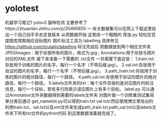 # yolotest
机器学习笔记1 yolov3 猫咪检测 主要参考了https://zhuanlan.zhihu.com/p/35490655
一.有关数据集可以在网上下载这里给出一个自己动手丰衣足食版本 从爬数据开始
   这里给一个粗糙的 爬虫.py 轻松在百度图库爬取相应目标图片 图片标注工具为 labelImg 具体参见 https://github.com/tzutalin/labelImg  标注完成后    把数据放到两个相应文件夹 JPEGImages：用于存放所有的图片，格式为.jpg ; Annotations:用于存放与图片对应的XML文件
接下来准备一下需要的 .txt文件 一共需要下面这些：
    1.train.txt:存放用于训练的图片的名字，每行一个名字（不带后缀.jpg）。
    2.val.txt:存放用于验证的图片的名字，每行一个名字（不带后缀.jpg）。
    3.path_train.txt:存放用于训练的图片的绝对路径，每行一个路径。
    4.path_val.txt:存放用于验证的图片的绝对路径，每行一个路径。
    5.labels文件夹的txt：每个文件存放的是对应图片的标注信息，每行一个目标，若有多行则表示读应图片上有多个目标。
label.py 可以通过Annotation文件夹数据得到需要的labels文件夹 对图片做一个训练集测试集简单分类后通过 get_namelist.py可以得到train.txt val.txtc然后使用博文里给出的利用train.txt，val.txt以及xml文件来生成path_train.txt,path_val.txt以及labels文件夹下所有txt文件的python代码 到这里数据准备就完成了。
